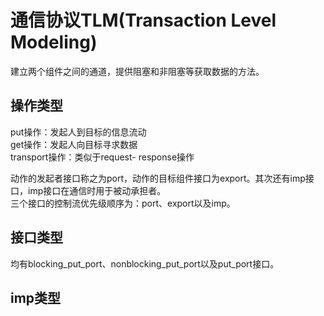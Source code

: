 # 通信协议TLM(Transaction Level Modeling)  

建立两个组件之间的通道，提供阻塞和非阻塞等获取数据的方法。  

## 操作类型  

put操作：发起人到目标的信息流动  
get操作：发起人向目标寻求数据  
transport操作：类似于request- response操作  

动作的发起者接口称之为port，动作的目标组件接口为export。其次还有imp接口，imp接口在通信时用于被动承担者。  
三个接口的控制流优先级顺序为：port、export以及imp。  

## 接口类型  

均有blocking_put_port、nonblocking_put_port以及put_port接口。  

## imp类型  

